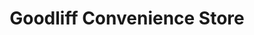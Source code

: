 ---
title: "Goodliff Convenience Store"
url: /grantham/goodliff-convenience-store/
shop: Lebensmittel
---